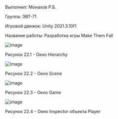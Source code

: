 Выполнил: Монахов Р.Б.

Группа: ЭВТ-71

Игровой движок: Unity 2021.3.10f1

Название работы: Разработка игры Make Them Fall

![image](https://user-images.githubusercontent.com/119486614/205433707-432956f1-cb62-42f7-b461-816c8c8e2a85.png)


Рисунок 22.1 - Окно Hierarchy

![image](https://user-images.githubusercontent.com/119486614/205433712-2309edeb-a19a-46ec-9f57-213b3be9dd3e.png)

Рисунок 22.2 - Окно Scene

![image](https://user-images.githubusercontent.com/119486614/205433719-2768371d-2ebe-4e29-b611-706ecb4d8151.png)

Рисунок 22.3 - Окно Game

![image](https://user-images.githubusercontent.com/119486614/205433773-de20f0cc-1a58-4a80-9f38-a9ec62b6f0da.png)

Рисунок 22.4 - Окно Inspector объекта Player
